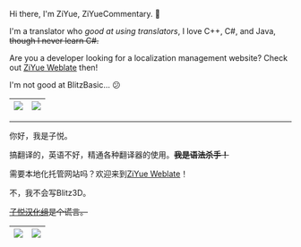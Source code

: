 Hi there, I'm ZiYue, ZiYueCommentary. 👋

I'm a translator who *good at using translators*, I love C++, C#, and Java, ~~though I never learn C#.~~

Are you a developer looking for a localization management website? Check out [ZiYue Weblate](https://weblate.ziyuesinicization.site/) then!

I'm not good at BlitzBasic... 😕

| <a href="https://github.com/anuraghazra/github-readme-stats"><img align="center" src="https://github-readme-stats.vercel.app/api?username=ZiYueCommentary&show_icons=true&hide_border=true"/></a> | <a href="https://github.com/anuraghazra/github-readme-stats"><img align="center" src="https://github-readme-stats.vercel.app/api/top-langs/?username=ZiYueCommentary&layout=compact&hide_border=true" /></a> |
| ------------- | ------------- |

----

你好，我是子悦。

搞翻译的，英语不好，精通各种翻译器的使用。**~~我是语法杀手！~~**

需要本地化托管网站吗？欢迎来到[ZiYue Weblate](https://weblate.ziyuesinicization.site/)！

不，我不会写Blitz3D。

~~[子悦汉化组](https://ziyuesinicization.site/)是个谎言。~~

| <a href="https://github.com/anuraghazra/github-readme-stats"><img align="center" src="https://github-readme-stats.vercel.app/api?username=ZiYueCommentary&show_icons=true&locale=cn&hide_border=true"/></a> | <a href="https://github.com/anuraghazra/github-readme-stats"><img align="center" src="https://github-readme-stats.vercel.app/api/top-langs/?username=ZiYueCommentary&layout=compact&locale=cn&hide_border=true" /></a> |
| ------------- | ------------- |
